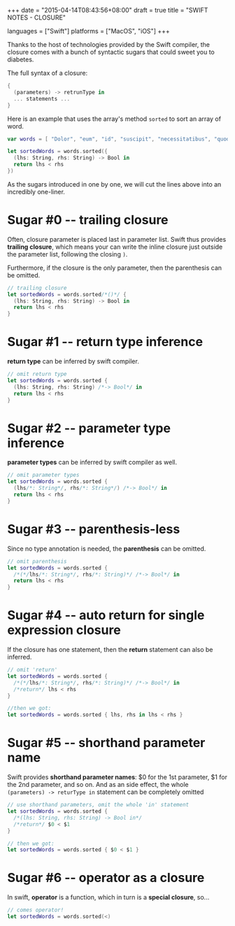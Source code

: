 +++
date = "2015-04-14T08:43:56+08:00"
draft = true
title = "SWIFT NOTES - CLOSURE"

languages = ["Swift"]
platforms = ["MacOS", "iOS"]
+++

Thanks to the host of technologies provided by the Swift compiler, the closure
comes with a bunch of syntactic sugars that could sweet you to diabetes.
<!--more-->

The full syntax of a closure:
```swift
{
  (parameters) -> retrunType in
  ... statements ...
}
```

Here is an example that uses the array's method `sorted` to sort an array of
word.

```swift
var words = [ "Dolor", "eum", "id", "suscipit", "necessitatibus", "quod", "hic", "dignissimos" ]

let sortedWords = words.sorted({
  (lhs: String, rhs: String) -> Bool in
  return lhs < rhs
})
```

As the sugars introduced in one by one, we will cut the lines above into an
incredibly one-liner.

# Sugar #0 -- trailing closure

Often, closure parameter is placed last in parameter list. Swift thus provides
__trailing closure__, which means your can write the inline closure just
outside the parameter list, following the closing `)`.

Furthermore, if the closure is the only parameter, then the parenthesis can be
omitted.
```swift
// trailing closure
let sortedWords = words.sorted/*()*/ {
  (lhs: String, rhs: String) -> Bool in
  return lhs < rhs
}
```

# Sugar #1 -- return type inference

__return type__ can be inferred by swift compiler.
```swift
// omit return type
let sortedWords = words.sorted {
  (lhs: String, rhs: String) /*-> Bool*/ in
  return lhs < rhs
}
```

# Sugar #2 -- parameter type inference

__parameter types__ can be inferred by swift compiler as well.
```swift
// omit parameter types
let sortedWords = words.sorted {
  (lhs/*: String*/, rhs/*: String*/) /*-> Bool*/ in
  return lhs < rhs
}
```

# Sugar #3 -- parenthesis-less

Since no type annotation is needed, the __parenthesis__ can be omitted.
```swift
// omit parenthesis
let sortedWords = words.sorted {
  /*(*/lhs/*: String*/, rhs/*: String)*/ /*-> Bool*/ in
  return lhs < rhs
}
```

# Sugar #4 -- auto return for single expression closure

If the closure has one statement, then the __return__ statement can also be
inferred.
```swift
// omit 'return'
let sortedWords = words.sorted {
  /*(*/lhs/*: String*/, rhs/*: String)*/ /*-> Bool*/ in
  /*return*/ lhs < rhs
}

//then we got:
let sortedWords = words.sorted { lhs, rhs in lhs < rhs }
```

# Sugar #5 -- shorthand parameter name

Swift provides __shorthand parameter names__: $0 for the 1st parameter, $1 for
the 2nd parameter, and so on. And as an side effect, the whole `(parameters) ->
returType in` statement can be completely omitted
```swift
// use shorthand parameters, omit the whole 'in' statement
let sortedWords = words.sorted {
  /*(lhs: String, rhs: String) -> Bool in*/
  /*return*/ $0 < $1
}

// then we got:
let sortedWords = words.sorted { $0 < $1 }
```

# Sugar #6 -- operator as a closure

In swift, __operator__ is a function, which in turn is a __special closure__, so...
```swift
// comes operator!
let sortedWords = words.sorted(<)
```

